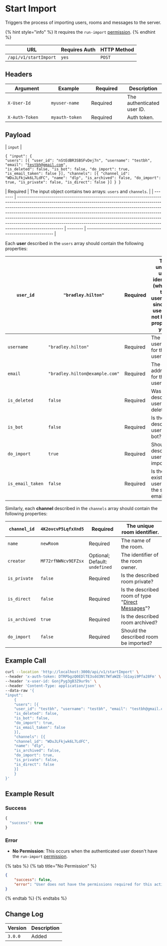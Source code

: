 # Start Import

Triggers the process of importing users, rooms and messages to the server.

{% hint style="info" %}
It requires the `run-import` [permission](https://docs.rocket.chat/use-rocket.chat/workspace-administration/permissions).
{% endhint %}

| URL                   | Requires Auth | HTTP Method |
| --------------------- | ------------- | ----------- |
| `/api/v1/startImport` | `yes`         | `POST`      |

## Headers

<table><thead><tr><th width="179">Argument</th><th width="169">Example</th><th width="136">Required</th><th>Description</th></tr></thead><tbody><tr><td><code>X-User-Id</code></td><td><code>myuser-name</code></td><td>Required</td><td>The authenticated  user ID.</td></tr><tr><td><code>X-Auth-Token</code></td><td><code>myauth-token</code></td><td>Required</td><td>Auth token.</td></tr></tbody></table>

## Payload

| `input` | <p></p><pre class="language-json"><code class="lang-json">{
"input": 
    { 
    "users": [{
    "user_id": "nStEdBR3SBSFvDej7n", "username": "testbh", "email": "testbh@gmail.com", 
    "is_deleted": false,
    "is_bot": false,
    "do_import": true,
    "is_email_taken": false
    }], 
    "channels": [{
    "channel_id": "WDuJLFkjwk6L7LdFC",
    "name": "dlp",
    "is_archived": false,
    "do_import": true,
    "is_private": false,
    "is_direct": false
    }] 
    }
}
</code></pre> | Required | The input object contains two arrays: `users` and `channels`. |
| ------- | ----------------------------------------------------------------------------------------------------------------------------------------------------------------------------------------------------------------------------------------------------------------------------------------------------------------------------------------------------------------------------------------------------------------------------------------------------------------------------------------------------------- | -------- | ------------------------------------------------------------- |

Each **user** described in the `users` array should contain the following properties:

| `user_id`        | `"bradley.hilton"`             | Required | The unique user identifier (which is the username, since the user may not have a proper `_id` yet). |
| ---------------- | ------------------------------ | -------- | --------------------------------------------------------------------------------------------------- |
| `username`       | `"bradley.hilton"`             | Required | The username for the user.                                                                          |
| `email`          | `"bradley.hilton@example.com"` | Required | The email address for the user.                                                                     |
| `is_deleted`     | `false`                        | Required | Was the described user deleted?                                                                     |
| `is_bot`         | `false`                        | Required | Is the described user a bot?                                                                        |
| `do_import`      | `true`                         | Required | Should the described user be imported?                                                              |
| `is_email_taken` | `false`                        | Required | Is there an existing user with the same email?                                                      |

Similarly, each **channel** described in the `channels` array should contain the following properties:

| `channel_id`  | `4K2ovcvP5LqfxXnd5` | Required                       | The unique room identifier.                                                                                                    |
| ------------- | ------------------- | ------------------------------ | ------------------------------------------------------------------------------------------------------------------------------ |
| `name`        | `newRoom`           | Required                       | The name of the room.                                                                                                          |
| `creator`     | `MF72rfNWNcv9EFZsx` | Optional; Default: `undefined` | The identifier of the room owner.                                                                                              |
| `is_private`  | `false`             | Required                       | Is the described room private?                                                                                                 |
| `is_direct`   | `false`             | Required                       | Is the described room of type "[Direct Messages](https://docs.rocket.chat/use-rocket.chat/user-guides/rooms/direct-messages)"? |
| `is_archived` | `true`              | Required                       | Is the described room archived?                                                                                                |
| `do_import`   | `false`             | Required                       | Should the described room be imported?                                                                                         |

## Example Call

```bash
curl --location 'http://localhost:3000/api/v1/startImport' \
--header 'x-auth-token: DTRPbgzQ0EDlTE3sdd3Nt7WfaWZE-lG1ayi9Pfa28Fm' \
--header 'x-user-id: GonjPyg3gB3Z9ur9s' \
--header 'Content-Type: application/json' \
--data-raw '{
"input": 
    { 
    "users": [{
    "user_id": "testbh", "username": "testbh", "email": "testbh@gmail.com", 
    "is_deleted": false,
    "is_bot": false,
    "do_import": true,
    "is_email_taken": false
    }], 
    "channels": [{
    "channel_id": "WDuJLFkjwk6L7LdFC",
    "name": "dlp",
    "is_archived": false,
    "do_import": true,
    "is_private": false,
    "is_direct": false
    }] 
    }
}'
```

## Example Result

### Success

```javascript
{
  "success": true
}
```

### Error

* **No Permission**: This occurs when the authenticated user doesn't have the  `run-import` [permission](https://docs.rocket.chat/use-rocket.chat/workspace-administration/permissions).

{% tabs %}
{% tab title="No Permission" %}
```json
{
    "success": false,
    "error": "User does not have the permissions required for this action [error-unauthorized]"
}
```
{% endtab %}
{% endtabs %}

## Change Log

| Version | Description |
| ------- | ----------- |
| `3.0.0` | Added       |
